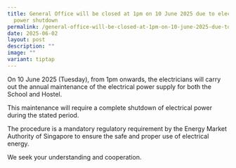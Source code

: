 ```yaml
---
title: General Office will be closed at 1pm on 10 June 2025 due to electrical
  power shutdown
permalink: /general-office-will-be-closed-at-1pm-on-10-june-2025-due-to-electrical-power-shutdown/
date: 2025-06-02
layout: post
description: ""
image: ""
variant: tiptap
---
```

<p>On 10 June 2025 (Tuesday), from 1pm onwards, the electricians will carry
out the annual maintenance of the electrical power supply for both the
School and Hostel.</p>
<p>This maintenance will require a complete shutdown of electrical power
during the stated period.</p>
<p>The procedure is a mandatory regulatory requirement by the Energy Market
Authority of Singapore to ensure the safe and proper use of electrical
energy.</p>
<p>We seek your understanding and cooperation.</p>